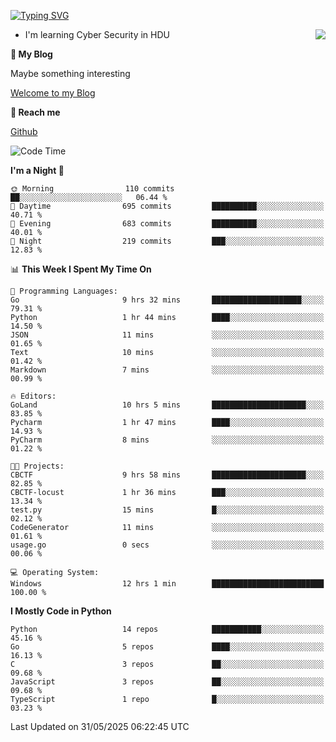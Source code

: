 [![Typing SVG](https://readme-typing-svg.herokuapp.com?font=Fira+Code&pause=1000&random=false&width=450&height=60&lines=Hello+%F0%9F%91%8B%F0%9F%8F%BB;I'm+JBNRZ)](https://git.io/typing-svg)

<a href="#">
  <img align="right" src="https://github-readme-stats.vercel.app/api?username=JBNRZ&show_icons=true&bg_color=15,f2f7fd,E0EAFC" />
</a>

- I'm learning Cyber Security in HDU

 **🌱 My Blog**

Maybe something interesting

[Welcome to my Blog](https://jbnrz.com.cn/)

 **💬 Reach me** 

[Github](https://github.com/JBNRZ)


<!--START_SECTION:waka-->
![Code Time](http://img.shields.io/badge/Code%20Time-1%2C201%20hrs%2013%20mins-blue)

**I'm a Night 🦉** 

```text
🌞 Morning                110 commits         ██░░░░░░░░░░░░░░░░░░░░░░░   06.44 % 
🌆 Daytime                695 commits         ██████████░░░░░░░░░░░░░░░   40.71 % 
🌃 Evening                683 commits         ██████████░░░░░░░░░░░░░░░   40.01 % 
🌙 Night                  219 commits         ███░░░░░░░░░░░░░░░░░░░░░░   12.83 % 
```


📊 **This Week I Spent My Time On** 

```text
💬 Programming Languages: 
Go                       9 hrs 32 mins       ████████████████████░░░░░   79.31 % 
Python                   1 hr 44 mins        ████░░░░░░░░░░░░░░░░░░░░░   14.50 % 
JSON                     11 mins             ░░░░░░░░░░░░░░░░░░░░░░░░░   01.65 % 
Text                     10 mins             ░░░░░░░░░░░░░░░░░░░░░░░░░   01.42 % 
Markdown                 7 mins              ░░░░░░░░░░░░░░░░░░░░░░░░░   00.99 % 

🔥 Editors: 
GoLand                   10 hrs 5 mins       █████████████████████░░░░   83.85 % 
Pycharm                  1 hr 47 mins        ████░░░░░░░░░░░░░░░░░░░░░   14.93 % 
PyCharm                  8 mins              ░░░░░░░░░░░░░░░░░░░░░░░░░   01.22 % 

🐱‍💻 Projects: 
CBCTF                    9 hrs 58 mins       █████████████████████░░░░   82.85 % 
CBCTF-locust             1 hr 36 mins        ███░░░░░░░░░░░░░░░░░░░░░░   13.34 % 
test.py                  15 mins             █░░░░░░░░░░░░░░░░░░░░░░░░   02.12 % 
CodeGenerator            11 mins             ░░░░░░░░░░░░░░░░░░░░░░░░░   01.61 % 
usage.go                 0 secs              ░░░░░░░░░░░░░░░░░░░░░░░░░   00.06 % 

💻 Operating System: 
Windows                  12 hrs 1 min        █████████████████████████   100.00 % 
```

**I Mostly Code in Python** 

```text
Python                   14 repos            ███████████░░░░░░░░░░░░░░   45.16 % 
Go                       5 repos             ████░░░░░░░░░░░░░░░░░░░░░   16.13 % 
C                        3 repos             ██░░░░░░░░░░░░░░░░░░░░░░░   09.68 % 
JavaScript               3 repos             ██░░░░░░░░░░░░░░░░░░░░░░░   09.68 % 
TypeScript               1 repo              █░░░░░░░░░░░░░░░░░░░░░░░░   03.23 % 
```




 Last Updated on 31/05/2025 06:22:45 UTC
<!--END_SECTION:waka-->
